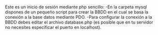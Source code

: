 Este es un inicio de sesión mediante php sencillo:
    -En la carpeta mysql dispones de un pequeño script para crear la BBDD en el cual se basa la conexión a la base datos mediante PDO.
    -Para configurar la conexión a la BBDD debes editar el archivo database.php (es posible que en tu servidor no necesites especificar el puerto en localhost).
